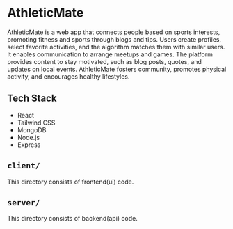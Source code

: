 # AthleticMate

AthleticMate is a web app that connects people based on sports interests, promoting fitness and sports through blogs and tips. Users create profiles, select favorite activities, and the algorithm matches them with similar users. It enables communication to arrange meetups and games. The platform provides content to stay motivated, such as blog posts, quotes, and updates on local events.
AthleticMate fosters community, promotes physical activity, and encourages healthy lifestyles.

## Tech Stack

-   React
-   Tailwind CSS
-   MongoDB
-   Node.js
-   Express

## `client/`

This directory consists of frontend(ui) code.

## `server/`

This directory consists of backend(api) code.
